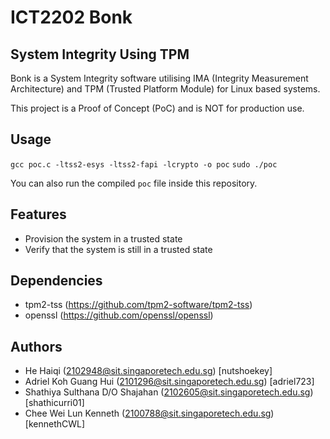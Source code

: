 # ICT2202 Bonk
## System Integrity Using TPM

Bonk is a System Integrity software utilising IMA (Integrity Measurement Architecture) and TPM (Trusted Platform Module) for Linux based systems.

This project is a Proof of Concept (PoC) and is NOT for production use.

## Usage 
`gcc poc.c -ltss2-esys -ltss2-fapi -lcrypto -o poc`
`sudo ./poc`

You can also run the compiled `poc` file inside this repository.

## Features
- Provision the system in a trusted state
- Verify that the system is still in a trusted state

## Dependencies
- tpm2-tss (https://github.com/tpm2-software/tpm2-tss)
- openssl (https://github.com/openssl/openssl)

## Authors
- He Haiqi (2102948@sit.singaporetech.edu.sg) [nutshoekey]
- Adriel Koh Guang Hui (2101296@sit.singaporetech.edu.sg) [adriel723]
- Shathiya Sulthana D/O Shajahan (2102605@sit.singaporetech.edu.sg) [shathicurri01]
- Chee Wei Lun Kenneth (2100788@sit.singaporetech.edu.sg) [kennethCWL]
